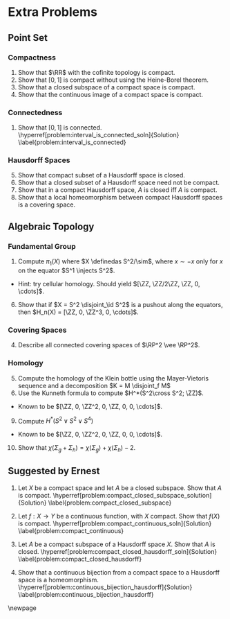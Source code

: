 # Extra Problems

## Point Set

### Compactness

1. Show that $\RR$ with the cofinite topology is compact.
2. Show that $[0, 1]$ is compact without using the Heine-Borel theorem.
3. Show that a closed subspace of a compact space is compact.
4. Show that the continuous image of a compact space is compact.

### Connectedness

1. Show that $[0, 1]$ is connected.
  \hyperref[problem:interval_is_connected_soln]{Solution} \label{problem:interval_is_connected}

### Hausdorff Spaces

5. Show that compact subset of a Hausdorff space is closed.
6. Show that a closed subset of a Hausdorff space need not be compact.
7. Show that in a compact Hausdorff space, $A$ is closed iff $A$ is compact.
3. Show that a local homeomorphism between compact Hausdorff spaces is a covering space.

## Algebraic Topology

### Fundamental Group

1. Compute $\pi_1(X)$ where $X \definedas S^2/\sim$, where $x\sim -x$ only for $x$ on the equator $S^1 \injects S^2$.
  - Hint: try cellular homology. Should yield $[\ZZ, \ZZ/2\ZZ, \ZZ, 0, \cdots]$.
6. Show that if $X = S^2 \disjoint_\id S^2$ is a pushout along the equators, then $H_n(X) = [\ZZ, 0, \ZZ^3, 0, \cdots]$.

### Covering Spaces
4. Describe all connected covering spaces of $\RP^2 \vee \RP^2$.

### Homology
5. Compute the homology of the Klein bottle using the Mayer-Vietoris sequence and a decomposition $K = M \disjoint_f M$
7. Use the Kunneth formula to compute $H^*(S^2\cross S^2; \ZZ)$.
  - Known to be $[\ZZ, 0, \ZZ^2, 0, \ZZ, 0, 0, \cdots]$.
9. Compute $H^*(S^2 \vee S^2 \vee S^4)$
  - Known to be $[\ZZ, 0, \ZZ^2, 0, \ZZ, 0, 0, \cdots]$.
10. Show that $\chi(\Sigma_g + \Sigma_h) = \chi(\Sigma_g)  + \chi(\Sigma_h) - 2$.

## Suggested by Ernest

1. Let $X$ be a compact space and let $A$ be a closed subspace. 
  Show that $A$ is compact. 
  \hyperref[problem:compact_closed_subspace_solution]{Solution} \label{problem:compact_closed_subspace}

3. Let $f : X \to Y$ be a continuous function, with $X$ compact. 
  Show that $f(X)$ is compact.
  \hyperref[problem:compact_continuous_soln]{Solution} \label{problem:compact_continuous}

4. Let $A$ be a compact subspace of a Hausdorff space $X$. 
  Show that $A$ is closed.
  \hyperref[problem:compact_closed_hausdorff_soln]{Solution} \label{problem:compact_closed_hausdorff}

6. Show that a continuous bijection from a compact space to a Hausdorff space is a homeomorphism.
  \hyperref[problem:continuous_bijection_hausdorff]{Solution} \label{problem:continuous_bijection_hausdorff}


\newpage
